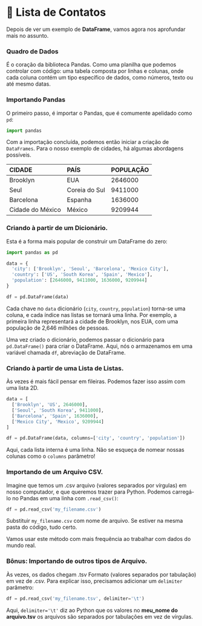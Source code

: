 # 📑 Lista de Contatos

Depois de ver um exemplo de **DataFrame**, vamos agora nos aprofundar mais no assunto.

### Quadro de Dados
É o coração da biblioteca Pandas. Como uma planilha que podemos controlar com código: uma tabela composta por linhas e colunas, onde cada coluna contém um tipo específico de dados, como números, texto ou até mesmo datas.

### Importando Pandas
O primeiro passo, é importar o Pandas, que é comumente apelidado como `pd`: 

```python
import pandas
```

Com a importação concluída, podemos então iniciar a criação de `DataFrames`. Para o nosso exemplo de cidades, há algumas abordagens possíveis.

| CIDADE | PAÍS | POPULAÇÃO |
| :--- | :--- | :--- |
| Brooklyn | EUA | 2646000 |
| Seul | Coreia do Sul | 9411000 |
| Barcelona | Espanha | 1636000 |
| Cidade do México | México | 9209944 |

### Criando à partir de um Dicionário.
Esta é a forma mais popular de construir um DataFrame do zero:

```python
import pandas as pd

data = {
  'city': ['Brooklyn', 'Seoul', 'Barcelona', 'Mexico City'],
  'country': ['US', 'South Korea', 'Spain', 'Mexico'],
  'population': [2646000, 9411000, 1636000, 9209944]
}

df = pd.DataFrame(data)
```

Cada chave no `data` dicionário (`city`, `country`, `population`) torna-se uma coluna, e cada índice nas listas se tornará uma linha. Por exemplo, a primeira linha representará a cidade de Brooklyn, nos EUA, com uma população de 2,646 milhões de pessoas.

Uma vez criado o dicionário, podemos passar o dicionário para `pd.DataFrame()` para criar o DataFrame. Aqui, nós o armazenamos em uma variável chamada `df`, abreviação de DataFrame.

### Criando à partir de uma Lista de Listas.
Às vezes é mais fácil pensar em fileiras. Podemos fazer isso assim com uma lista 2D.

```python
data = [
  ['Brooklyn', 'US', 2646000],
  ['Seoul', 'South Korea', 9411000],
  ['Barcelona', 'Spain', 1636000],
  ['Mexico City', 'Mexico', 9209944]
]

df = pd.DataFrame(data, columns=['city', 'country', 'population'])
```

Aqui, cada lista interna é uma linha. Não se esqueça de nomear nossas colunas como o `columns` parâmetro!

### Importando de um Arquivo CSV.
Imagine que temos um .csv arquivo (valores separados por vírgulas) em nosso computador, e que queremos trazer para Python. Podemos carregá-lo no Pandas em uma linha com `.read_csv()`:

```python
df = pd.read_csv('my_filename.csv')
```

Substituir `my_filename.csv` com nome de arquivo. Se estiver na mesma pasta do código, tudo certo.

Vamos usar este método com mais frequência ao trabalhar com dados do mundo real.

### Bônus: Importando de outros tipos de Arquivo.
Às vezes, os dados chegam .tsv Formato (valores separados por tabulação) em vez de .csv. Para explicar isso, precisamos adicionar um ``delimiter`` parâmetro:

```python
df = pd.read_csv('my_filename.tsv', delimiter='\t')
```


Aqui, `delimiter='\t'` diz ao Python que os valores no **meu_nome do arquivo.tsv** os arquivos são separados por tabulações em vez de vírgulas.

